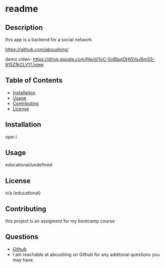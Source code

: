 # readme

## Description

this app is a backend for a social network

https://github.com/abcushing/

demo video-
https://drive.google.com/file/d/1oC-SvBbxtDHI0VsJ6m5S-91SZfkCLV1T/view

## Table of Contents

- [Installation](#installation)
- [Usage](#usage)
- [Contributing](#contributing)
- [License](#license)

## Installation

npm i

## Usage

educational/undefined

## License

n/a (educational)

## Contributing

this project is an assigment for my bootcamp course

## Questions

- [Github](https://github.com/abcushing)
- I am reachable at abcushing on Github for any additonal questions you may have.
